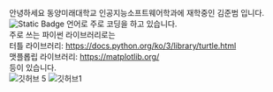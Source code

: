 안녕하세요 동양미래대학교 인공지능소프트웨어학과에 재학중인 김준범 입니다.<br>
<img alt="Static Badge" src="https://img.shields.io/badge/build-java-brightgreen?style=flat&logo=app&logoColor=violet&label=python&labelColor=abcdef&color=fedcba&cacheSeconds=3600">
언어로 주로 코딩을 하고 있습니다.<br>
주로 쓰는 파이썬 라이브러리로는 <br>
터틀 라이브러리: https://docs.python.org/ko/3/library/turtle.html <br>
맷플롭립 라이브러리: https://matplotlib.org/  <br>
등이 있습니다.<br>
![깃허브 5](https://github.com/rlawnsqja2/rlawnsqja2/assets/127375397/bc31f0e3-81f5-47f9-94ad-307cad346d68) ![깃허브1](https://github.com/rlawnsqja2/rlawnsqja2/assets/127375397/a64958cd-f20a-45ed-9d31-735660dbe44b)






